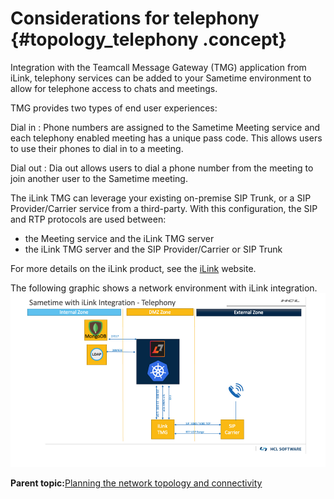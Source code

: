 # Considerations for telephony {#topology_telephony .concept}

Integration with the Teamcall Message Gateway \(TMG\) application from iLink, telephony services can be added to your Sametime environment to allow for telephone access to chats and meetings.

TMG provides two types of end user experiences:

Dial in
:   Phone numbers are assigned to the Sametime Meeting service and each telephony enabled meeting has a unique pass code. This allows users to use their phones to dial in to a meeting.

Dial out
:   Dia out allows users to dial a phone number from the meeting to join another user to the Sametime meeting.

The iLink TMG can leverage your existing on-premise SIP Trunk, or a SIP Provider/Carrier service from a third-party. With this configuration, the SIP and RTP protocols are used between:

-   the Meeting service and the iLink TMG server
-   the iLink TMG server and the SIP Provider/Carrier or SIP Trunk

For more details on the iLink product, see the [iLink](https://www.ilink.de/en/index.html) website.

The following graphic shows a network environment with iLink integration.![Graphic showing iLink integration](Images/plan_sametime_ilink.png)

**Parent topic:**[Planning the network topology and connectivity](topology.md)

